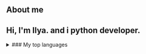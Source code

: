 ## About me

## Hi, I'm Ilya. and i python developer.
<details>
<summary> ### My top languages</summary>
| Rank | Languages |
|-----:|-----------|
|     1| Python |
|     2| SQL    |
</details>
